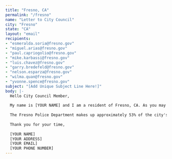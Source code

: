 ```yaml
---
title: "Fresno, CA"
permalink: "/fresno"
name: "Letter to City Council"
city: "Fresno"
state: "CA"
layout: "email"
recipients:
- "esmeralda.soria@fresno.gov"
- "miguel.arias@fresno.gov"
- "paul.capriogolio@fresno.gov"
- "mike.karbassi@fresno.gov"
- "luis.chavez@fresno.gov"
- "garry.bredefeld@fresno.gov"
- "nelson.esparza@fresno.gov"
- "wilma.quan@fresno.gov"
- "yvonne.spence@fresno.gov"
subject: "[Add Unique Subject Line Here!]"
body: |-
  Hello City Council Member,
  
  My name is [YOUR NAME] and I am a resident of Fresno, CA. As you may well know this year, city council officials are expecting a budget deficit of $32 million due to Covid-19.
  
  The Fresno Police Department makes up approximately 53% of the city's budget, more than the budgets of FAX, PARCS, Human Services, Affordable Housing, and economic development COMBINED. In light of recent police violence, as well as documented cases of FPD abuse and racial profiling, I urge you to advocate for reducing funding to FPD during the City of Fresno budget hearing on Monday, June 15th, 2020. I would like to redirect funding away from FPD and into health, housing, education, and social services that support vulnerable residents and residents of color, especially lower-income Black residents. I would also urge you in your future voting patterns to advocate for an eventual abolition of the Fresno Police Department in favor of investing into non-violent social services, restorative justice services, and investing back into minority communities.
  
  Thank you for your time,
  
  [YOUR NAME]
  [YOUR ADDRESS]
  [YOUR EMAIL]
  [YOUR PHONE NUMBER]
---
```

